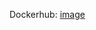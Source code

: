 Dockerhub: [image](https://hub.docker.com/layers/afelis/zadanie_1/1.0/images/sha256-2034e3255fb9800e0c518909f2351700eb6d1a351dca5c73d5a10e86fe9040cc?context=repo)

